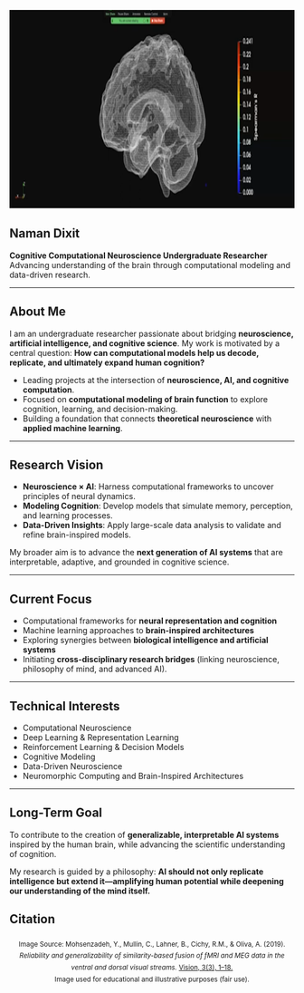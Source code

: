<p align="center">
  <img src="https://github.com/naman-dixit00/naman-dixit00/blob/main/Github%20Banner.png.png" alt="Logo" width="100%" height="350px" />
</p>

## Naman Dixit

**Cognitive Computational Neuroscience Undergraduate Researcher**
Advancing understanding of the brain through computational modeling and data-driven research.

---

## About Me

I am an undergraduate researcher passionate about bridging **neuroscience, artificial intelligence, and cognitive science**. My work is motivated by a central question:
**How can computational models help us decode, replicate, and ultimately expand human cognition?**

* Leading projects at the intersection of **neuroscience, AI, and cognitive computation**.
* Focused on **computational modeling of brain function** to explore cognition, learning, and decision-making.
* Building a foundation that connects **theoretical neuroscience** with **applied machine learning**.

---

## Research Vision

* **Neuroscience × AI**: Harness computational frameworks to uncover principles of neural dynamics.
* **Modeling Cognition**: Develop models that simulate memory, perception, and learning processes.
* **Data-Driven Insights**: Apply large-scale data analysis to validate and refine brain-inspired models.

My broader aim is to advance the **next generation of AI systems** that are interpretable, adaptive, and grounded in cognitive science.

---

## Current Focus

* Computational frameworks for **neural representation and cognition**
* Machine learning approaches to **brain-inspired architectures**
* Exploring synergies between **biological intelligence and artificial systems**
* Initiating **cross-disciplinary research bridges** (linking neuroscience, philosophy of mind, and advanced AI).

---

## Technical Interests

* Computational Neuroscience
* Deep Learning & Representation Learning
* Reinforcement Learning & Decision Models
* Cognitive Modeling
* Data-Driven Neuroscience
* Neuromorphic Computing and Brain-Inspired Architectures

---

## Long-Term Goal

To contribute to the creation of **generalizable, interpretable AI systems** inspired by the human brain, while advancing the scientific understanding of cognition.

My research is guided by a philosophy: **AI should not only replicate intelligence but extend it—amplifying human potential while deepening our understanding of the mind itself.**

## Citation 
<p align="center">
  <sub>
    Image Source: Mohsenzadeh, Y., Mullin, C., Lahner, B., Cichy, R.M., & Oliva, A. (2019).  
    <em>Reliability and generalizability of similarity-based fusion of fMRI and MEG data in the ventral and dorsal visual streams.</em>  
    <a href="https://www.mdpi.com/2411-5150/3/3/38" target="_blank">Vision, 3(3), 1–18.</a>  
    <br>Image used for educational and illustrative purposes (fair use).
  </sub>
</p>

